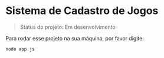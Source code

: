 <h1>Sistema de Cadastro de Jogos</h1>

> Status do projeto: Em desenvolvimento


Para rodar esse projeto na sua máquina, por favor digite:

```
node app.js
```

